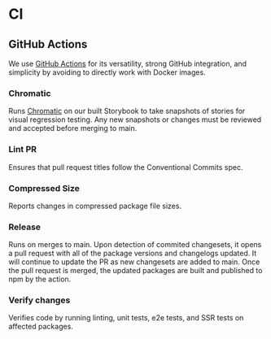 # CI

## GitHub Actions

We use [GitHub Actions](https://github.com/features/actions) for its versatility, strong GitHub integration, and simplicity by avoiding to directly work with Docker images.

### Chromatic

Runs [Chromatic](https://www.chromatic.com/) on our built Storybook to take snapshots of stories for visual regression testing. Any new snapshots or changes must be reviewed and accepted before merging to main.

### Lint PR

Ensures that pull request titles follow the Conventional Commits spec.

### Compressed Size

Reports changes in compressed package file sizes.

### Release

Runs on merges to main. Upon detection of commited changesets, it opens a pull request with all of the package versions and changelogs updated. It will continue to update the PR as new changesets are added to main. Once the pull request is merged, the updated packages are built and published to npm by the action.

### Verify changes

Verifies code by running linting, unit tests, e2e tests, and SSR tests on affected packages.

